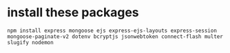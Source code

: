 
# install these packages
`npm install express mongoose ejs express-ejs-layouts express-session mongoose-paginate-v2 dotenv bcryptjs jsonwebtoken connect-flash multer slugify nodemon`



